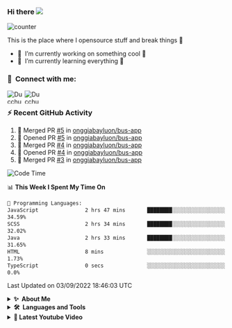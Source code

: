 ### Hi there <img src="https://media.giphy.com/media/hvRJCLFzcasrR4ia7z/giphy.gif" width=25>

![counter](https://enw1qku56qiqbo4.m.pipedream.net)

This is the place where I opensource stuff and break things 🐧

- 🐧 &nbsp;I’m currently working on something cool 🐧
- 🐧 &nbsp;I’m currently learning everything 🐧



### 🔗 &nbsp;Connect with me:

[<img align="left" alt="Ducchuy | YouTube" height="30" width="40" src="https://raw.githubusercontent.com/rahuldkjain/github-profile-readme-generator/master/src/images/icons/Social/youtube.svg" />][youtube]
[<img align="left" alt="Ducchuy | facebook" height="30" width="40" src="https://raw.githubusercontent.com/rahuldkjain/github-profile-readme-generator/master/src/images/icons/Social/facebook.svg" />][facebook]

<br />

### :zap: Recent GitHub Activity

  <!--START_SECTION:activity-->
1. 🎉 Merged PR [#5](https://github.com/onggiabayluon/bus-app/pull/5) in [onggiabayluon/bus-app](https://github.com/onggiabayluon/bus-app)
2. 💪 Opened PR [#5](https://github.com/onggiabayluon/bus-app/pull/5) in [onggiabayluon/bus-app](https://github.com/onggiabayluon/bus-app)
3. 🎉 Merged PR [#4](https://github.com/onggiabayluon/bus-app/pull/4) in [onggiabayluon/bus-app](https://github.com/onggiabayluon/bus-app)
4. 💪 Opened PR [#4](https://github.com/onggiabayluon/bus-app/pull/4) in [onggiabayluon/bus-app](https://github.com/onggiabayluon/bus-app)
5. 🎉 Merged PR [#3](https://github.com/onggiabayluon/bus-app/pull/3) in [onggiabayluon/bus-app](https://github.com/onggiabayluon/bus-app)
  <!--END_SECTION:activity-->
 
 <!--START_SECTION:waka-->
![Code Time](http://img.shields.io/badge/Code%20Time-215%20hrs%2048%20mins-blue)

📊 **This Week I Spent My Time On** 

```text
💬 Programming Languages: 
JavaScript               2 hrs 47 mins       ████████░░░░░░░░░░░░░░░░░   34.59% 
SCSS                     2 hrs 34 mins       ████████░░░░░░░░░░░░░░░░░   32.02% 
Java                     2 hrs 33 mins       ████████░░░░░░░░░░░░░░░░░   31.65% 
HTML                     8 mins              ░░░░░░░░░░░░░░░░░░░░░░░░░   1.73% 
TypeScript               0 secs              ░░░░░░░░░░░░░░░░░░░░░░░░░   0.0%

```


 Last Updated on 03/09/2022 18:46:03 UTC
<!--END_SECTION:waka-->



<details>
  <summary><b>✨&nbsp;&nbsp;About&nbsp;Me</b></summary>
  <br/>

  I am a Student. 🐧

  **MY Project**
  
  All of my projects are released as open-source on GitHub, this includes some of my GitHub trending projects:
  - [Comic website](https://github.com/onggiabayluon/comic-node-docker) - My first project using nodejs mongodb docker.
  - [Hotel website](https://github.com/onggiabayluon/quanlikhachsan) - School project using python mysql.
  - [and many more &nbsp; ⏩](https://github.com/onggiabayluon?tab=repositories) 
</details>

<details>
  <summary><b>🛠️&nbsp;&nbsp;Languages&nbsp;and&nbsp;Tools</b></summary>
  <br/>
  <p align="left"><a href="https://nodejs.org" target="_blank"> <img src="https://raw.githubusercontent.com/devicons/devicon/master/icons/nodejs/nodejs-original-wordmark.svg" alt="nodejs" width="40"/> </a>
  <a href="https://www.mongodb.com/" target="_blank"> <img src="https://raw.githubusercontent.com/devicons/devicon/master/icons/mongodb/mongodb-original-wordmark.svg" alt="mongodb" width="40"/> </a>
  <a href="https://expressjs.com" target="_blank"> <img src="https://raw.githubusercontent.com/devicons/devicon/master/icons/express/express-original-wordmark.svg" alt="express" width="40"/> </a>
  <a href="https://www.docker.com/" target="_blank"> <img src="https://raw.githubusercontent.com/devicons/devicon/master/icons/docker/docker-original-wordmark.svg" alt="docker" width="40"/> </a>
  <a href="https://www.python.org" target="_blank"> <img src="https://raw.githubusercontent.com/devicons/devicon/master/icons/python/python-original.svg" alt="python" width="40"/> </a>
  <a href="https://www.mysql.com/" target="_blank"> <img src="https://raw.githubusercontent.com/devicons/devicon/master/icons/mysql/mysql-original-wordmark.svg" alt="mysql" width="40"/> </a></p>
</details>

<details>
  <summary><b>🎥 Latest Youtube Video</b></summary>
  <br />
  
  <!-- BLOG-POST-LIST:START -->
- [Scumbag team &lpar;Super Auto Pets Weekly&rpar;](https://www.youtube.com/watch?v=66VuuFqtLSE)
- [Lv3 Woodpecker &lpar;Super Auto Pets&rpar;](https://www.youtube.com/watch?v=6bydIqsVIKI)
- [Weird mantis team &lpar;Super Auto Pets&rpar;](https://www.youtube.com/watch?v=-c7NeIms4RY)
- [This weekly is pure chaos &lpar;Super Auto Pets&rpar;](https://www.youtube.com/watch?v=YAlo5Zi6T5E)
<!-- BLOG-POST-LIST:END -->
  
</details>

[facebook]: https://www.facebook.com/ducchuy123
[youtube]: https://www.youtube.com/channel/UCN-ZLyAreoGPC5rT4vj7aCw
